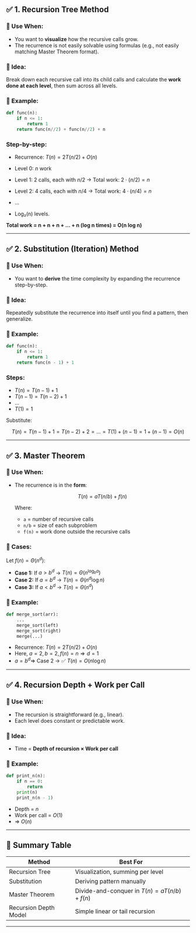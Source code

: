 ## ✅ 1. **Recursion Tree Method**

### 📌 Use When:

* You want to **visualize** how the recursive calls grow.
* The recurrence is not easily solvable using formulas (e.g., not easily matching Master Theorem format).

### 🧠 Idea:

Break down each recursive call into its child calls and calculate the **work done at each level**, then sum across all levels.

### 📘 Example:

```python
def func(n):
    if n <= 1:
        return 1
    return func(n//2) + func(n//2) + n
```

### Step-by-step:

* Recurrence:
  $T(n) = 2T(n/2) + O(n)$

* Level 0: $n$ work

* Level 1: 2 calls, each with $n/2$ → Total work: $2 \cdot (n/2) = n$

* Level 2: 4 calls, each with $n/4$ → Total work: $4 \cdot (n/4) = n$

* ...

* Log₂(n) levels.

**Total work = n + n + n + ... + n (log n times) = O(n log n)**

---

## ✅ 2. **Substitution (Iteration) Method**

### 📌 Use When:

* You want to **derive** the time complexity by expanding the recurrence step-by-step.

### 🧠 Idea:

Repeatedly substitute the recurrence into itself until you find a pattern, then generalize.

### 📘 Example:

```python
def func(n):
    if n <= 1:
        return 1
    return func(n - 1) + 1
```

### Steps:

* $T(n) = T(n-1) + 1$
* $T(n-1) = T(n-2) + 1$
* ...
* $T(1) = 1$

Substitute:

$$
T(n) = T(n-1) + 1 = T(n-2) + 2 = \ldots = T(1) + (n - 1) = 1 + (n - 1) = O(n)
$$

---

## ✅ 3. **Master Theorem**

### 📌 Use When:

* The recurrence is in the **form**:

  $$
  T(n) = aT(n/b) + f(n)
  $$

  Where:

  * `a` = number of recursive calls
  * `n/b` = size of each subproblem
  * `f(n)` = work done outside the recursive calls

### 🧠 Cases:

Let $f(n) = \Theta(n^d)$:

* **Case 1:** If $a > b^d$ → $T(n) = \Theta(n^{\log_b a})$
* **Case 2:** If $a = b^d$ → $T(n) = \Theta(n^d \log n)$
* **Case 3:** If $a < b^d$ → $T(n) = \Theta(n^d)$

### 📘 Example:

```python
def merge_sort(arr):
    ...
    merge_sort(left)
    merge_sort(right)
    merge(...)
```

* Recurrence: $T(n) = 2T(n/2) + O(n)$
* Here, $a = 2, b = 2, f(n) = n \Rightarrow d = 1$
* $a = b^d \Rightarrow$ Case 2 →
  ✅ $T(n) = O(n \log n)$

---

## ✅ 4. **Recursion Depth + Work per Call**

### 📌 Use When:

* The recursion is straightforward (e.g., linear).
* Each level does constant or predictable work.

### 🧠 Idea:

* Time = **Depth of recursion × Work per call**

### 📘 Example:

```python
def print_n(n):
    if n == 0:
        return
    print(n)
    print_n(n - 1)
```

* Depth = $n$
* Work per call = $O(1)$
* ⇒ $O(n)$

---

## 🧰 Summary Table

| Method                | Best For                                      |
| --------------------- | --------------------------------------------- |
| Recursion Tree        | Visualization, summing per level              |
| Substitution          | Deriving pattern manually                     |
| Master Theorem        | Divide-and-conquer in $T(n) = aT(n/b) + f(n)$ |
| Recursion Depth Model | Simple linear or tail recursion               |

---
